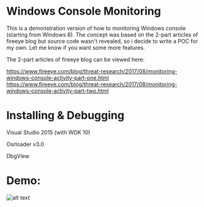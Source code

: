 # Windows Console Monitoring
This is a demonstration version of how to monitoring Windows console (starting from Windows 8). 
The concept was based on the 2-part articles of fireeye blog but source code wasn't revealed, so i decide to write a POC for my own.
Let me know if you want some more features.

The 2-part articles of fireeye blog can be viewed here:

https://www.fireeye.com/blog/threat-research/2017/08/monitoring-windows-console-activity-part-one.html
https://www.fireeye.com/blog/threat-research/2017/08/monitoring-windows-console-activity-part-two.html

# Installing & Debugging

Visual Studio 2015 (with WDK 10)

Osrloader v3.0

DbgView

# Demo:
![alt text](https://github.com/EyeOfRa/WinConMon/blob/master/docs/Demo.gif)
